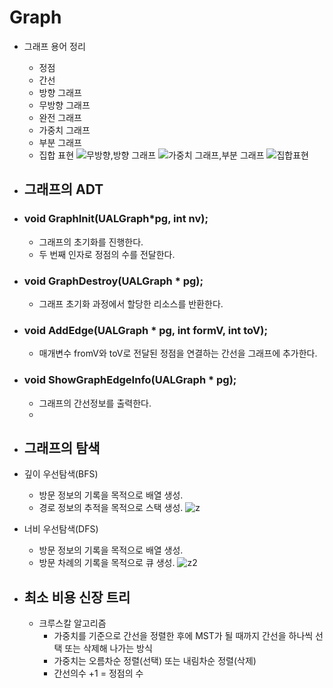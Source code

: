 # Graph
- 그래프 용어 정리
  - 정점
  - 간선
  - 방향 그래프
  - 무방향 그래프
  - 완전 그래프
  - 가중치 그래프
  - 부분 그래프
  - 집합 표현
![무방향,방향 그래프](https://user-images.githubusercontent.com/79510152/116286377-215e6980-a7ca-11eb-993f-d9ca190a06c5.png)
![가중치 그래프,부분 그래프](https://user-images.githubusercontent.com/79510152/116286424-2b806800-a7ca-11eb-86ac-a7bc0cee3982.png)
![집합표현](https://user-images.githubusercontent.com/79510152/116286430-2d4a2b80-a7ca-11eb-9fb8-d0fad1ec4e66.png)

- ## 그래프의 ADT
- ### void GraphInit(UALGraph*pg, int nv);
  - 그래프의 초기화를 진행한다.
  - 두 번째 인자로 정점의 수를 전달한다.
- ### void GraphDestroy(UALGraph * pg);
  - 그래프 초기화 과정에서 할당한 리소스를 반환한다.
- ### void AddEdge(UALGraph * pg, int formV, int toV);
  - 매개변수 fromV와 toV로 전달된 정점을 연결하는 간선을 그래프에 추가한다.
- ### void ShowGraphEdgeInfo(UALGraph * pg);
  - 그래프의 간선정보를 출력한다.
  - 
- ## 그래프의 탐색
- 깊이 우선탐색(BFS)
  - 방문 정보의 기록을 목적으로 배열 생성.
  - 경로 정보의 추적을 목적으로 스택 생성. 
![z](https://user-images.githubusercontent.com/79510152/116598136-7385c300-a961-11eb-8e87-fa2e74946457.png)
  
- 너비 우선탐색(DFS)
  - 방문 정보의 기록을 목적으로 배열 생성.
  - 방문 차례의 기록을 목적으로 큐 생성.
![z2](https://user-images.githubusercontent.com/79510152/116598268-944e1880-a961-11eb-9361-4531b79654fc.png)

- ## 최소 비용 신장 트리
  - 크루스칼 알고리즘
    - 가중치를 기준으로 간선을 정렬한 후에 MST가 될 때까지 간선을 하나씩 선택 또는 삭제해 나가는 방식
    - 가중치는 오름차순 정렬(선택) 또는 내림차순 정렬(삭제)
    - 간선의수 +1 = 정점의 수
